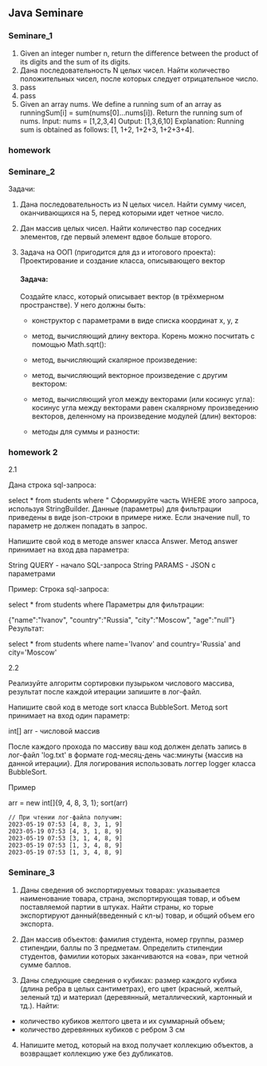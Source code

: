 ## Java Seminare

### Seminare_1
1. Given an integer number n, return the difference between the product of its digits and the sum of its digits.
2. Дана последовательность N целых чисел. Найти количество положительных чисел, после которых следует отрицательное число.
3. pass
4. pass
5. Given an array nums. We define a running sum of an array as runningSum[i] = sum(nums[0]…nums[i]).
   Return the running sum of nums.
   Input: nums = [1,2,3,4]
   Output: [1,3,6,10]
   Explanation: Running sum is obtained as follows: [1, 1+2, 1+2+3, 1+2+3+4].
### homework


### Seminare_2
Задачи:
1) Дана последовательность из N целых чисел. Найти сумму чисел, оканчивающихся
   на 5, перед которыми идет четное число.
2) Дан массив целых чисел. Найти количество пар соседних элементов, где первый
   элемент вдвое больше второго.
3) Задача на ООП (пригодится для дз и итогового проекта):
Проектирование и создание класса, описывающего вектор

   #### Задача:

   Создайте класс, который описывает вектор (в трёхмерном пространстве).
   У него должны быть:
   
   * конструктор с параметрами в виде списка координат x, y, z
   
   * метод, вычисляющий длину вектора. Корень можно посчитать с помощью
   Math.sqrt():
   
   * метод, вычисляющий скалярное произведение:
   
   * метод, вычисляющий векторное произведение с другим вектором:
   
   * метод, вычисляющий угол между векторами (или косинус угла): косинус угла
   между векторами равен скалярному произведению векторов, деленному на
   произведение модулей (длин) векторов:
   
   * методы для суммы и разности:


### homework 2

2.1 

Дана строка sql-запроса:

select * from students where "
Сформируйте часть WHERE этого запроса, используя StringBuilder. Данные (параметры) для фильтрации приведены в виде json-строки в примере ниже. Если значение null, то параметр не должен попадать в запрос.

Напишите свой код в методе answer класса Answer. Метод answer принимает на вход два параметра:

String QUERY - начало SQL-запроса String PARAMS - JSON с параметрами

Пример: Строка sql-запроса:

select * from students where
Параметры для фильтрации:

{"name":"Ivanov", "country":"Russia", "city":"Moscow", "age":"null"}
Результат:

select * from students where name='Ivanov' and country='Russia' and city='Moscow'

2.2

Реализуйте алгоритм сортировки пузырьком числового массива, результат после каждой итерации запишите в лог-файл.

Напишите свой код в методе sort класса BubbleSort. Метод sort принимает на вход один параметр:

int[] arr - числовой массив

После каждого прохода по массиву ваш код должен делать запись в лог-файл 'log.txt' в формате год-месяц-день час:минуты {массив на данной итерации}. Для логирования использовать логгер logger класса BubbleSort.

Пример


arr = new int[]{9, 4, 8, 3, 1};
sort(arr)
~~~
// При чтении лог-файла получим:
2023-05-19 07:53 [4, 8, 3, 1, 9]
2023-05-19 07:53 [4, 3, 1, 8, 9]
2023-05-19 07:53 [3, 1, 4, 8, 9]
2023-05-19 07:53 [1, 3, 4, 8, 9]
2023-05-19 07:53 [1, 3, 4, 8, 9]
~~~

### Seminare_3

1. Даны сведения об экспортируемых товарах: указывается наименование
   товара, страна, экспортирующая товар, и объем поставляемой партии в штуках. Найти
   страны, ко
   торые экспортируют данный(введенный с кл-ы) товар, и общий объем его
   экспорта.

3. Дан массив объектов: фамилия студента, номер группы, размер стипендии, баллы по 3 предметам.
   Определить стипендии студентов, фамилии которых заканчиваются на «ова», при четной сумме баллов.

3.	 Даны следующие сведения о кубиках: размер каждого кубика (длина ребра в целых сантиметрах), его цвет (красный, желтый, зеленый тд) и материал (деревянный, металлический, картонный и тд.). Найти:
- количество кубиков желтого цвета и их суммарный объем;
- количество деревянных кубиков с ребром 3 см

4. Напишите метод, который на вход получает коллекцию объектов, а
   возвращает коллекцию уже без дубликатов.
